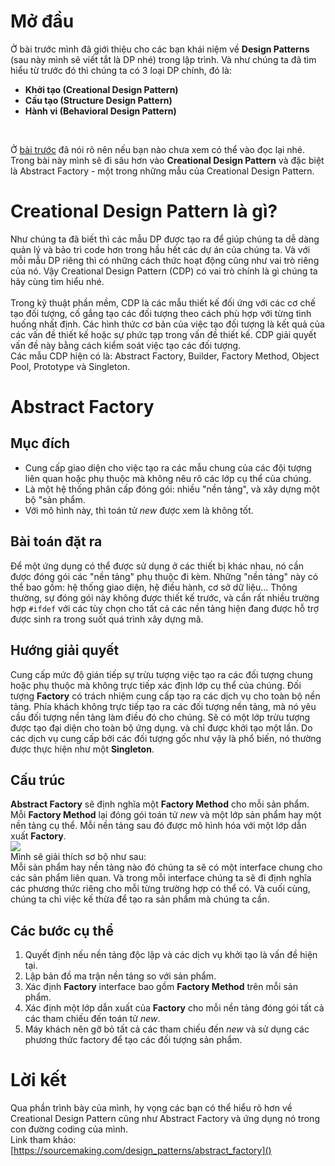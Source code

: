 # Mở đầu
   Ở bài trước mình đã giới thiệu cho các bạn khái niệm về **Design Patterns** (sau này mình sẽ viết tắt là DP nhé) trong lập trình. Và như chúng ta đã tìm hiểu từ trước đó thì chúng ta có 3 loại DP chính, đó là: <br>
*    **Khởi tạo (Creational Design Pattern)**
*    **Cấu tạo (Structure Design Pattern)**
*    **Hành vi (Behavioral Design Pattern)**
<br>

Ở [bài trước](https://viblo.asia/p/nhap-mon-design-pattern-GrLZDx8wZk0) đã nói rõ nên nếu bạn nào chưa xem có thể vào đọc lại nhé.
Trong bài này mình sẽ đi sâu hơn vào **Creational Design Pattern** và đặc biệt là Abstract Factory - một trong những mẫu của Creational Design Pattern.
# Creational Design Pattern là gì?
Như chúng ta đã biết thì các mẫu DP được tạo ra để giúp chúng ta dễ dàng quản lý và bảo trì code hơn trong hầu hết các dự án của chúng ta. Và với mỗi mẫu DP riêng thì có những cách thức hoạt động cũng như vai trò riêng của nó. Vậy Creational Design Pattern (CDP)  có vai trò chính là gì chúng ta hãy cùng tìm hiểu nhé.<br><br>
Trong kỹ thuật phần mềm, CDP là các mẫu thiết kế đối ứng với các cơ chế tạo đối tượng, cố gắng tạo các đối tượng theo cách phù hợp với từng tình huống nhất định. Các hình thức cơ bản của việc tạo đối tượng là kết quả của các vấn đề thiết kế hoặc sự phức tạp trong vấn đề thiết kế. CDP giải quyết vấn đề này bằng cách kiểm soát việc tạo các đối tượng.<br>
Các mẫu CDP hiện có là: Abstract Factory, Builder, Factory Method, Object Pool, Prototype và Singleton.
# Abstract Factory
## Mục đích
* Cung cấp giao diện cho việc tạo ra các mẫu chung của các đội tượng liên quan hoặc phụ thuộc mà không nêu rõ các lớp cụ thể của chúng.
* Là một hệ thống phân cấp đóng gói: nhiều "nền tảng", và xây dựng một bộ "sản phẩm.
* Với mô hình này, thì toán tử *new* được xem là không tốt.
## Bài toán đặt ra
Để một ứng dụng có thể được sử dụng ở các thiết bị khác nhau, nó cần được đóng gói các "nền tảng" phụ thuộc đi kèm. Những "nền tảng" này có thể bao gồm: hệ thống giao diện, hệ điều hành, cơ sở dữ liệu... Thông thường, sự đóng gói này không được thiết kế trước, và cần rất nhiều trường hợp `#ifdef` với các tùy chọn cho tất cả các nền tảng hiện đang được hỗ trợ được sinh ra trong suốt quá trình xây dựng mã.
## Hướng giải quyết
Cung cấp mức độ gián tiếp sự trừu tượng việc tạo ra các đối tượng chung hoặc phụ thuộc mà không trực tiếp xác định lớp cụ thể của chúng. Đối tượng **Factory** có trách nhiệm cung cấp tạo ra các dịch vụ cho toàn bộ nền tảng. Phía khách không trực tiếp tạo ra các đối tượng nền tảng, mà nó yêu cầu đối tượng nền tảng làm điều đó cho chúng. Sẽ có một lớp trừu tượng được tạo đại diện cho toàn bộ ứng dụng. và chỉ được khởi tạo một lần. Do các dịch vụ cung cấp bởi các đối tượng gốc như vậy là phổ biến, nó thường được thực hiện như một **Singleton**.
## Cấu trúc
**Abstract Factory** sẽ định nghĩa một **Factory Method** cho mỗi sản phẩm. Mỗi **Factory Method**  lại đóng gói toán tử *new* và một lớp sản phẩm hay một nền tảng cụ thể. Mỗi nền tảng sau đó được mô hình hóa với một lớp dẫn xuất **Factory**.<br>
![](https://images.viblo.asia/87c95aea-2f6d-4fa0-a40d-5352baa3c1b1.png)
<br>
Mình sẽ giải thích sơ bộ như sau:<br>
Mỗi sản phẩm hay nền tảng nào đó chúng ta sẽ có một interface chung cho các sản phẩm liên quan. Và trong mỗi interface chúng ta sẽ đi định nghĩa các phương thức riêng cho mỗi từng trường hợp có thể có. Và cuối cùng, chúng ta chỉ việc kế thừa để tạo ra sản phẩm mà chúng ta cần.
## Các bước cụ thể
1. Quyết định nếu nền tảng độc lập và các dịch vụ khởi tạo là vấn đề hiện tại.
2. Lập bản đồ ma trận nền tảng so với sản phẩm.
3. Xác định **Factory** interface bao gồm **Factory Method** trên mỗi sản phẩm.
4. Xác định một lớp dẫn xuất của **Factory** cho mỗi nền tảng đóng gói tất cả các tham chiếu đến toán tử *new*.
5. Máy khách nên gỡ bỏ tất cả các tham chiếu đến *new* và sử dụng các phương thức factory để tạo các đối tượng sản phẩm.
# Lời kết
Qua phần trình bày của mình, hy vọng các bạn có thể hiểu rõ hơn về Creational Design Pattern cũng như Abstract Factory và ứng dụng nó trong con đường coding của mình.<br>
Link tham khảo: [https://sourcemaking.com/design_patterns/abstract_factory]()